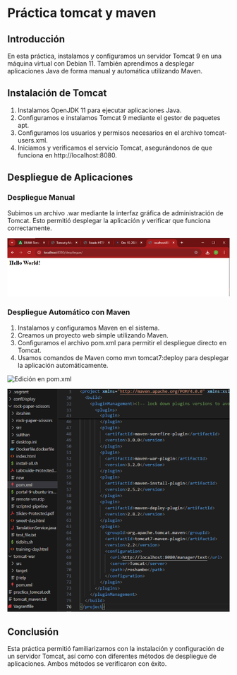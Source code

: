# Práctica tomcat y maven

## Introducción
En esta práctica, instalamos y configuramos un servidor Tomcat 9 en una máquina virtual con Debian 11. También aprendimos a desplegar aplicaciones Java de forma manual y automática utilizando Maven.

## Instalación de Tomcat
1. Instalamos OpenJDK 11 para ejecutar aplicaciones Java.
2. Configuramos e instalamos Tomcat 9 mediante el gestor de paquetes apt.
3. Configuramos los usuarios y permisos necesarios en el archivo tomcat-users.xml.
4. Iniciamos y verificamos el servicio Tomcat, asegurándonos de que funciona en http://localhost:8080.

## Despliegue de Aplicaciones
### Despliegue Manual
Subimos un archivo .war mediante la interfaz gráfica de administración de Tomcat. Esto permitió desplegar la aplicación y verificar que funciona correctamente.

<img src="./confDisplay/img/image.png" alt="Primer Resultado"></img>

### Despliegue Automático con Maven
1. Instalamos y configuramos Maven en el sistema.
2. Creamos un proyecto web simple utilizando Maven.
3. Configuramos el archivo pom.xml para permitir el despliegue directo en Tomcat.
4. Usamos comandos de Maven como mvn tomcat7:deploy para desplegar la aplicación automáticamente.

<img src="./confDisplay/img/image1.png" alt="Edición en pom.xml"></img>

<img src="./confDisplay/img/image2.png" alt="Segundo Resultado"></img>


## Conclusión
Esta práctica permitió familiarizarnos con la instalación y configuración de un servidor Tomcat, así como con diferentes métodos de despliegue de aplicaciones. Ambos métodos se verificaron con éxito.

